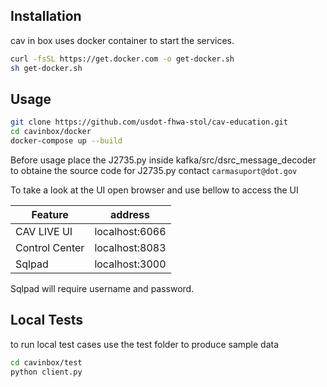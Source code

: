 ## Installation

cav in box uses docker container to start the services.

```bash
curl -fsSL https://get.docker.com -o get-docker.sh
sh get-docker.sh
```

## Usage

```bash
git clone https://github.com/usdot-fhwa-stol/cav-education.git
cd cavinbox/docker
docker-compose up --build
```

Before usage place the J2735.py inside kafka/src/dsrc_message_decoder 
to obtaine the source code for J2735.py contact `carmasuport@dot.gov`

To take a look at the UI open browser and use bellow to access the UI

| Feature         | address         |
| --------------  | --------------- |
| CAV LIVE UI     | localhost:6066  |
| Control Center  | localhost:8083  |
| Sqlpad          | localhost:3000  |

Sqlpad will require username and password. 

## Local Tests

to run local test cases use the test folder to produce sample data
```bash
cd cavinbox/test
python client.py
```
